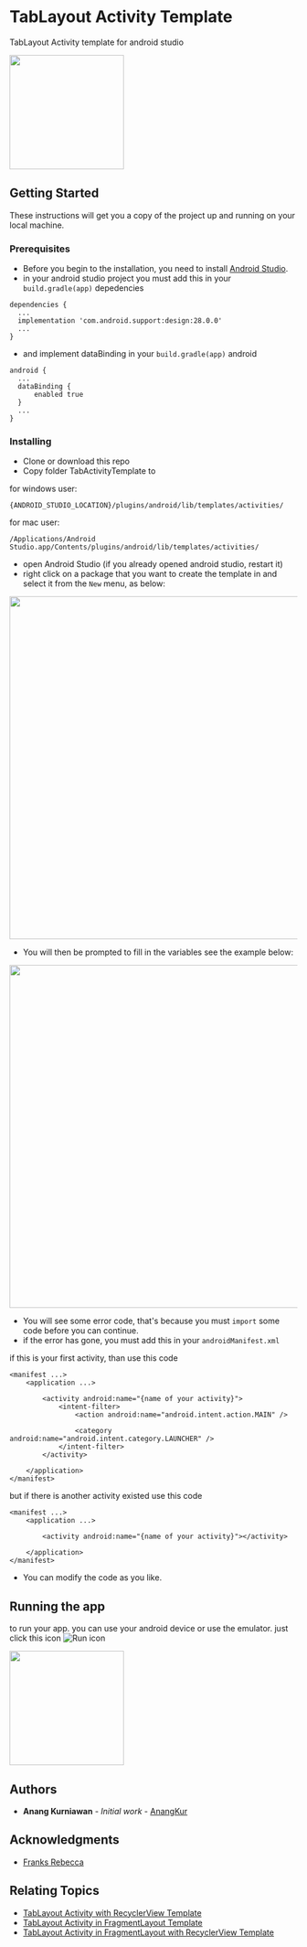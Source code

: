 # TabLayout Activity Template

TabLayout Activity template for android studio

<img src="https://i.imgur.com/UaVdQwQ.png" width="200">

## Getting Started

These instructions will get you a copy of the project up and running on your local machine.

### Prerequisites

- Before you begin to the installation, you need to install [Android Studio](https://developer.android.com/studio/).
- in your android studio project you must add this in your `build.gradle(app)` depedencies
```
dependencies {
  ...
  implementation 'com.android.support:design:28.0.0'
  ...
}
```
- and implement dataBinding in your `build.gradle(app)` android
```
android {
  ...
  dataBinding {
      enabled true
  }
  ...
}
```

### Installing

- Clone or download this repo
- Copy folder TabActivityTemplate to 

for windows user:
```
{ANDROID_STUDIO_LOCATION}/plugins/android/lib/templates/activities/
```
for mac user:
```
/Applications/Android Studio.app/Contents/plugins/android/lib/templates/activities/
```
- open Android Studio (if you already opened android studio, restart it)
- right click on a package that you want to create the template in and select it from the `New` menu, as below:
<img src="https://i.imgur.com/hXyxg9T.png" width="600">

- You will then be prompted to fill in the variables see the example below:
<img src="https://i.imgur.com/PlCX5wg.png" width="600">

- You will see some error code, that's because you must `import` some code before you can continue.
- if the error has gone, you must add this in your `androidManifest.xml`

if this is your first activity, than use this code

```
<manifest ...>
    <application ...>
        
        <activity android:name="{name of your activity}">
            <intent-filter>
                <action android:name="android.intent.action.MAIN" />

                <category android:name="android.intent.category.LAUNCHER" />
            </intent-filter>
        </activity>
        
    </application>
</manifest>
```

but if there is another activity existed use this code

```
<manifest ...>
    <application ...>
        
        <activity android:name="{name of your activity}"></activity>
        
    </application>
</manifest>
```

- You can modify the code as you like.

## Running the app

to run your app. you can use your android device or use the emulator.
just click this icon ![Run icon](https://i.imgur.com/UPUZvN7.png)

<img src="https://i.imgur.com/UaVdQwQ.png" width="200">

## Authors

* **Anang Kurniawan** - *Initial work* - [AnangKur](https://github.com/anangkur)

## Acknowledgments

* [Franks Rebecca](https://riggaroo.co.za/custom-file-template-group-android-studiointellij/)

## Relating Topics
- [TabLayout Activity with RecyclerView Template](https://github.com/anangkur/TabActivityWithRecyclerTemplate)
- [TabLayout Activity in FragmentLayout Template](https://github.com/anangkur/TabActivityInFragmentTemplate)
- [TabLayout Activity in FragmentLayout with RecyclerView Template](https://github.com/anangkur/TabActivityInFragmentWithRecyclerTemplate)
